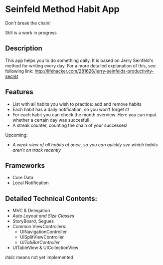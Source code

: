 # Seinfeld Method Habit App
Don't break the chain!

Still is a work in progress

## Description
This app helps you to do something daily. It is based on Jerry Seinfeld's method for writing every day. For a more detailed explanation of this, see following link: http://lifehacker.com/281626/jerry-seinfelds-productivity-secret

## Features
- List with all habits you wish to practice: add and remove habits
- Each habit has a daily notification, so you won't forget it!
- For each habit you can check the month overview. Here you can input whether a certain day was succesfull
- A streak counter, counting the chain of your successes!

Upcoming:
- *A week view of all habits at once, so you can quickly see which habits aren't on track recently*

## Frameworks
- Core Data
- Local Notification

## Detailed Technical Contents:
- MVC & Delegation 
- *Auto Layout and Size Classes*
- StoryBoard, Segues
- Common ViewControllers:
  - UINavigationController
  - UISplitViewController
  - *UITabBarController*
- UITableView & UICollectionView

*italic* means not yet implemented

